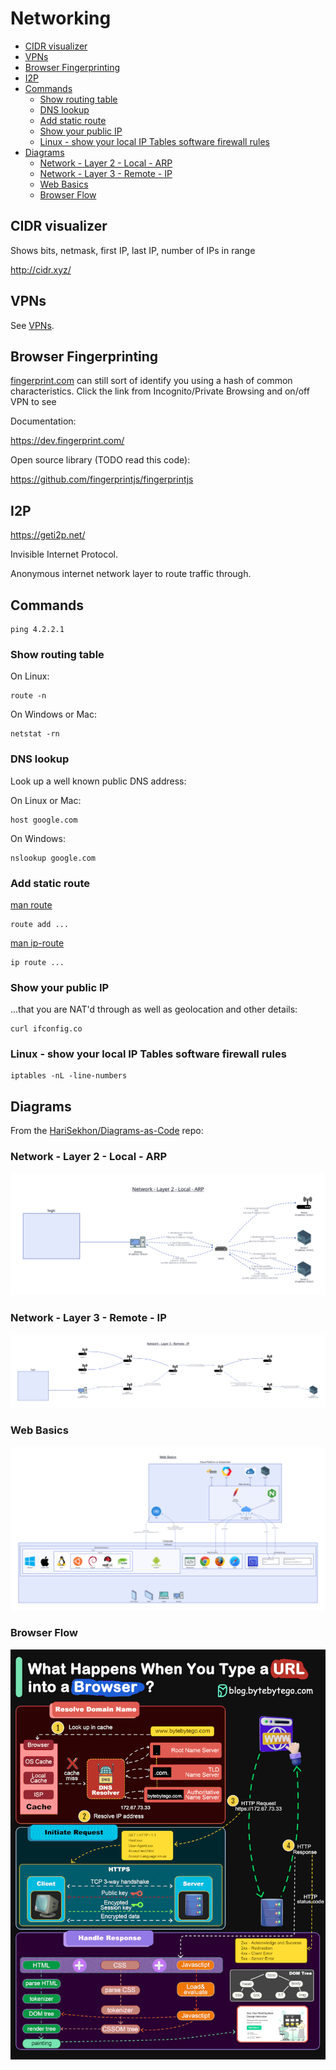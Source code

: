 # Networking

<!-- INDEX_START -->

- [CIDR visualizer](#cidr-visualizer)
- [VPNs](#vpns)
- [Browser Fingerprinting](#browser-fingerprinting)
- [I2P](#i2p)
- [Commands](#commands)
  - [Show routing table](#show-routing-table)
  - [DNS lookup](#dns-lookup)
  - [Add static route](#add-static-route)
  - [Show your public IP](#show-your-public-ip)
  - [Linux - show your local IP Tables software firewall rules](#linux---show-your-local-ip-tables-software-firewall-rules)
- [Diagrams](#diagrams)
  - [Network - Layer 2 - Local - ARP](#network---layer-2---local---arp)
  - [Network - Layer 3 - Remote - IP](#network---layer-3---remote---ip)
  - [Web Basics](#web-basics)
  - [Browser Flow](#browser-flow)

<!-- INDEX_END -->

## CIDR visualizer

Shows bits, netmask, first IP, last IP, number of IPs in range

<http://cidr.xyz/>

## VPNs

See [VPNs](vpn.md).

## Browser Fingerprinting

[fingerprint.com](https://fingerprint.com/) can still sort of identify you using a hash of common characteristics.
Click the link from Incognito/Private Browsing and on/off VPN to see

Documentation:

<https://dev.fingerprint.com/>

Open source library (TODO read this code):

<https://github.com/fingerprintjs/fingerprintjs>

## I2P

<https://geti2p.net/>

Invisible Internet Protocol.

Anonymous internet network layer to route traffic through.

## Commands

```shell
ping 4.2.2.1
```

### Show routing table

On Linux:

```shell
route -n
```

On Windows or Mac:

```shell
netstat -rn
```

### DNS lookup

Look up a well known public DNS address:

On Linux or Mac:

```shell
host google.com
```

On Windows:

```shell
nslookup google.com
```

### Add static route

[man route](https://linux.die.net/man/8/route)

```shell
route add ...
```

[man ip-route](https://man7.org/linux/man-pages/man8/ip-route.8.html)

```shell
ip route ...
```

### Show your public IP

...that you are NAT'd through as well as geolocation and other details:

```shell
curl ifconfig.co
```

### Linux - show your local IP Tables software firewall rules

```shell
iptables -nL -line-numbers
```

## Diagrams

From the [HariSekhon/Diagrams-as-Code](https://github.com/HariSekhon/Diagrams-as-Code) repo:

### Network - Layer 2 - Local - ARP

![Network Layer 2 - Local - ARP](https://github.com/HariSekhon/Diagrams-as-Code/raw/master/images/network_layer2_local.svg)

### Network - Layer 3 - Remote - IP

![Network - Layer 3 - Remote - IP](https://github.com/HariSekhon/Diagrams-as-Code/raw/master/images/network_layer3_remote.svg)

### Web Basics

![Web Basics](https://github.com/HariSekhon/Diagrams-as-Code/raw/master/images/web_basics.svg)

### Browser Flow

![Browser Flow](images/browser_workflow.gif)
